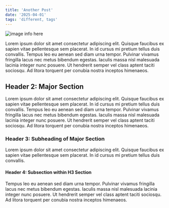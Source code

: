 ```yaml
---
title: 'Another Post'
date: '2025-04-01'
tags: 'different, tags'
---
```


![image info here](/assets/cat.jpg)

Lorem ipsum dolor sit amet consectetur adipiscing elit. Quisque faucibus ex
sapien vitae pellentesque sem placerat. In id cursus mi pretium tellus duis
convallis. Tempus leo eu aenean sed diam urna tempor. Pulvinar vivamus fringilla
lacus nec metus bibendum egestas. Iaculis massa nisl malesuada lacinia integer
nunc posuere. Ut hendrerit semper vel class aptent taciti sociosqu. Ad litora
torquent per conubia nostra inceptos himenaeos.

## Header 2: Major Section

Lorem ipsum dolor sit amet consectetur adipiscing elit. Quisque faucibus ex
sapien vitae pellentesque sem placerat. In id cursus mi pretium tellus duis
convallis. Tempus leo eu aenean sed diam urna tempor. Pulvinar vivamus fringilla
lacus nec metus bibendum egestas. Iaculis massa nisl malesuada lacinia integer
nunc posuere. Ut hendrerit semper vel class aptent taciti sociosqu. Ad litora
torquent per conubia nostra inceptos himenaeos.

### Header 3: Subheading of Major Section

Lorem ipsum dolor sit amet consectetur adipiscing elit. Quisque faucibus ex
sapien vitae pellentesque sem placerat. In id cursus mi pretium tellus duis
convallis.

#### Header 4: Subsection within H3 Section

Tempus leo eu aenean sed diam urna tempor. Pulvinar vivamus fringilla lacus nec
metus bibendum egestas. Iaculis massa nisl malesuada lacinia integer nunc
posuere. Ut hendrerit semper vel class aptent taciti sociosqu. Ad litora
torquent per conubia nostra inceptos himenaeos.
